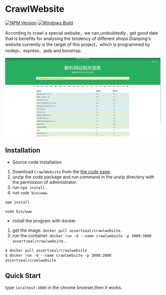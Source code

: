 # CrawlWebsite 
  [![NPM Version][npm-image]][npm-url] 
  [![Windows Build][appveyor-image]][appveyor-url]

According to crawl a special website，we can,undoubtedly , get good date that is benefits for analysing the tendency of different shops.Dianping‘s website currently is the target of this project，which is programmed by nodejs、express、jada and boostrap.

![Snapshot](docs/snapshot.png)

## Installation
* Source code installation

1. Download `CrawlWebsite` from the [the code page](https://github.com/pianoflu/CrawlWebsite/archive/master.zip).
2. unzip the code package and run command in the unzip directory with the permission of administrator.
3. run `npm install` .
4. run `node bin/www`.

```shell
npm install
```
```shell
node bin/www
```

* install the program with docker

1. get the image. `docker pull assertseal/crawlwebsite` .
2. run the container. `docker run -d --name crawlwebsite -p 3000:3000 assertseal/crawlwebsite` .
```shell
$ docker pull assertseal/crawlwebsite
$ docker run -d --name crawlwebsite -p 3000:3000 assertseal/crawlwebsite
```
## Quick Start
type `localhost:3000` in the chrome browser,then it works.

[npm-image]: https://img.shields.io/npm/v/express.svg
[npm-url]: https://npmjs.org/package/express
[appveyor-image]: https://img.shields.io/appveyor/ci/dougwilson/express/master.svg?label=windows
[appveyor-url]: https://ci.appveyor.com/project/dougwilson/express
